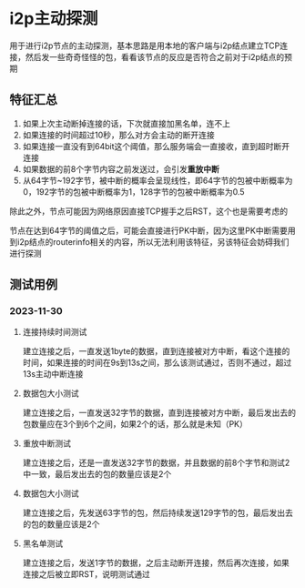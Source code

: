 # i2p主动探测

用于进行i2p节点的主动探测，基本思路是用本地的客户端与i2p结点建立TCP连接，然后发一些奇奇怪怪的包，看看该节点的反应是否符合之前对于i2p结点的预期

## 特征汇总

1. 如果上次主动断掉连接的话，下次就直接加黑名单，连不上
2. 如果连接的时间超过10秒，那么对方会主动的断开连接
3. 如果连接一直没有到64bit这个阈值，那么服务端会一直接收，直到超时断开连接
4. 如果数据的前8个字节内容之前发送过，会引发**重放中断**
5. 从64字节~192字节，被中断的概率会呈现线性，即64字节的包被中断概率为0，192字节的包被中断概率为1，128字节的包被中断概率为0.5

除此之外，节点可能因为网络原因直接TCP握手之后RST，这个也是需要考虑的

节点在达到64字节的阈值之后，可能会直接进行PK中断，因为这里PK中断需要用到i2p结点的routerinfo相关的内容，所以无法利用该特征，另该特征会妨碍我们进行探测

## 测试用例
### 2023-11-30

1. 连接持续时间测试

   建立连接之后，一直发送1byte的数据，直到连接被对方中断，看这个连接的时间，如果连接的时间在9s到13s之间，那么该测试通过，否则不通过，超过13s主动中断连接

2. 数据包大小测试

   建立连接之后，一直发送32字节的数据，直到连接被对方中断，最后发出去的包数量应在3个到6个之间，如果2个的话，那么就是未知（PK）

3. 重放中断测试

   建立连接之后，还是一直发送32字节的数据，并且数据的前8个字节和测试2中一致，最后发出去的包的数量应该是2个

4. 数据包大小测试

   建立连接之后，先发送63字节的包，然后持续发送129字节的包，最后发出去的包的数量应该是2个

5. 黑名单测试

   建立连接之后，发送1字节的数据，之后主动断开连接，然后再次连接，如果连接之后被立即RST，说明测试通过